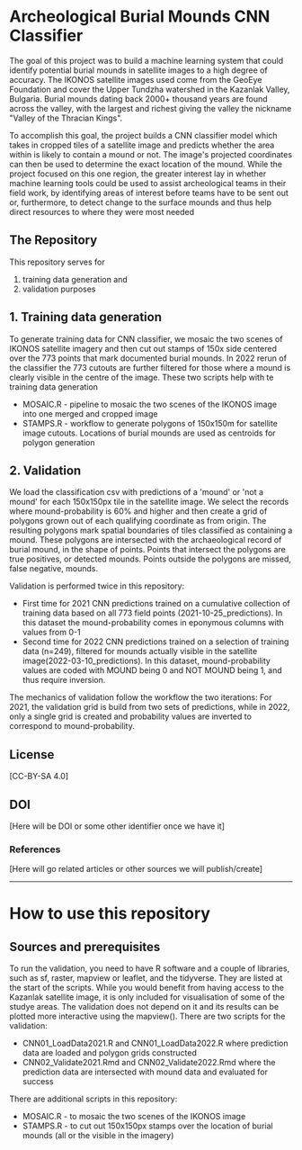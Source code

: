 # Archeological Burial Mounds CNN Classifier

The goal of this project was to build a machine learning system that could identify potential burial mounds in satellite images to a high degree of accuracy. The IKONOS satellite images used come from the GeoEye Foundation and cover the Upper Tundzha watershed in the Kazanlak Valley, Bulgaria. Burial mounds dating back 2000+ thousand years are found across the valley, with the largest and richest giving the valley the nickname "Valley of the Thracian Kings".

To accomplish this goal, the project builds a CNN classifier model which takes in cropped tiles of a satellite image and predicts whether the area within is likely to contain a mound or not. The image's projected coordinates can then be used to determine the exact location of the mound. While the project focused on this one region, the greater interest lay in whether machine learning tools could be used to assist archeological teams in their field work, by identifying areas of interest before teams have to be sent out or, furthermore, to detect change to the surface mounds and thus help direct resources to where they were most needed

## The Repository

This repository serves for 

1. training data generation and 
2. validation purposes

## 1. Training data generation

To generate training data for CNN classifier, we mosaic the two scenes of IKONOS satellite imagery and then cut out stamps of 150x side centered over the 773 points that mark documented burial mounds. In 2022 rerun of the classifier the 773 cutouts are further filtered for those where a mound is clearly visible in the centre of the image. These two scripts help with te training data generation

- MOSAIC.R - pipeline to mosaic the two scenes of the IKONOS image into one merged and cropped image
- STAMPS.R - workflow to generate polygons of 150x150m for satellite image cutouts. Locations of burial mounds are used as centroids for polygon generation 

## 2. Validation 

We load the classification csv with predictions of a 'mound' or 'not a mound' for each 150x150px tile in the satellite image. We select the records where mound-probability is 60% and higher and then create a grid of polygons grown out of each qualifying coordinate as from origin. The resulting polygons mark spatial boundaries of tiles classified as containing a mound. These polygons are intersected with the archaeological record of burial mound, in the shape of points. Points that intersect the polygons are true positives, or detected mounds. Points outside the polygons are missed, false negative, mounds.

Validation is performed twice in this repository: 

- First time for 2021 CNN predictions trained on a cumulative collection of training data based on all 773 field points (2021-10-25_predictions). In this dataset the mound-probability comes in eponymous columns with values from 0-1
- Second time for 2022 CNN predictions trained on a selection of training data (n=249), filtered for mounds actually visible in the satellite image(2022-03-10_predictions). In this dataset, mound-probability values are coded with MOUND being 0 and NOT MOUND being 1, and thus require inversion. 

The mechanics of validation follow the workflow the two iterations: For 2021, the validation grid is build from two sets of predictions, while in 2022, only a single grid is created and probability values are inverted to correspond to mound-probability. 

## License
[CC-BY-SA 4.0]

## DOI
[Here will be DOI or some other identifier once we have it]

### References
[Here will go related articles or other sources we will publish/create]

---
# How to use this repository

## Sources and prerequisites
To run the validation, you need to have R software and a couple of libraries, such as sf, raster, mapview or leaflet, and the tidyverse. They are listed at the start of the scripts. While you would benefit from having access to the Kazanlak satellite image, it is only included for visualisation of some of the studye areas. The validation does not depend on it and its results can be plotted more interactive using the mapview().
There are two scripts for the validation:

- CNN01_LoadData2021.R and CNN01_LoadData2022.R where prediction data are loaded and polygon grids constructed
- CNN02_Validate2021.Rmd and CNN02_Validate2022.Rmd where the prediction data are intersected with mound data and evaluated for success

There are additional scripts in this repository: 

- MOSAIC.R - to mosaic the two scenes of the IKONOS image
- STAMPS.R - to cut out 150x150px stamps over the location of burial mounds (all or the visible in the imagery)
